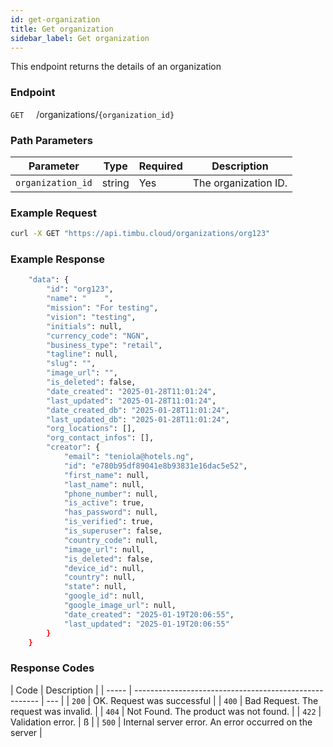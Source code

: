 ```yaml
---
id: get-organization
title: Get organization
sidebar_label: Get organization
---
```


This endpoint returns the details of an organization

### Endpoint

`GET` &nbsp; &nbsp; /organizations/`{organization_id}`

### Path Parameters

| Parameter         | Type   | Required | Description          |
| ----------------- | ------ | -------- | -------------------- |
| `organization_id` | string | Yes      | The organization ID. |

### Example Request

```bash
curl -X GET "https://api.timbu.cloud/organizations/org123"
```

### Example Response

```sh
    "data": {
        "id": "org123",
        "name": "    ",
        "mission": "For testing",
        "vision": "testing",
        "initials": null,
        "currency_code": "NGN",
        "business_type": "retail",
        "tagline": null,
        "slug": "",
        "image_url": "",
        "is_deleted": false,
        "date_created": "2025-01-28T11:01:24",
        "last_updated": "2025-01-28T11:01:24",
        "date_created_db": "2025-01-28T11:01:24",
        "last_updated_db": "2025-01-28T11:01:24",
        "org_locations": [],
        "org_contact_infos": [],
        "creator": {
            "email": "teniola@hotels.ng",
            "id": "e780b95df89041e8b93831e16dac5e52",
            "first_name": null,
            "last_name": null,
            "phone_number": null,
            "is_active": true,
            "has_password": null,
            "is_verified": true,
            "is_superuser": false,
            "country_code": null,
            "image_url": null,
            "is_deleted": false,
            "device_id": null,
            "country": null,
            "state": null,
            "google_id": null,
            "google_image_url": null,
            "date_created": "2025-01-19T20:06:55",
            "last_updated": "2025-01-19T20:06:55"
        }
    }
```

### Response Codes

| Code  | Description                                            |
| ----- | ------------------------------------------------------ | --- |
| `200` | OK. Request was successful                             |
| `400` | Bad Request. The request was invalid.                  |
| `404` | Not Found. The product was not found.                  |
| `422` | Validation error.                                      | ß   |
| `500` | Internal server error. An error occurred on the server |
